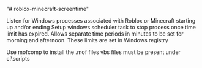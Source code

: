 "# roblox-minecraft-screentime" 

Listen for Windows processes associated with Roblox or Minecraft starting up and/or ending
Setup windows scheduler task to stop process once time limit has expired.
Allows separate time periods in minutes to be set for morning and afternoon. These limits are set in Windows registry

Use mofcomp to install the .mof files
vbs files must be present under c:\scripts
